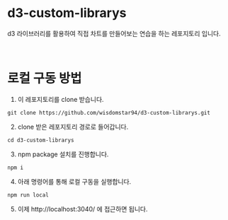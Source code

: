 # d3-custom-librarys
d3 라이브러리를 활용하여 직접 차트를 만들어보는 연습을 하는 레포지토리 입니다.

<br />

# 로컬 구동 방법
1) 이 레포지토리를 clone 받습니다.
```
git clone https://github.com/wisdomstar94/d3-custom-librarys.git
```

2) clone 받은 레포지토리 경로로 들어갑니다.
```
cd d3-custom-librarys
```

3) npm package 설치를 진행합니다.
```
npm i
```

4) 아래 명령어를 통해 로컬 구동을 실행합니다.
```
npm run local
```

5) 이제 http://localhost:3040/ 에 접근하면 됩니다.